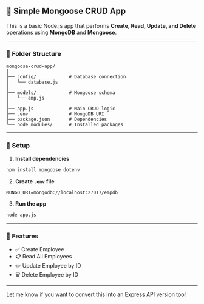 ## 🚀 Simple Mongoose CRUD App

This is a basic Node.js app that performs **Create, Read, Update, and Delete** operations using **MongoDB** and **Mongoose**.

---

### 📁 Folder Structure

```
mongoose-crud-app/
│
├── config/            # Database connection
│   └── database.js
│
├── models/            # Mongoose schema
│   └── emp.js
│
├── app.js             # Main CRUD logic
├── .env               # MongoDB URI
├── package.json       # Dependencies
└── node_modules/      # Installed packages
```

---

### 🔧 Setup

1. **Install dependencies**

```bash
npm install mongoose dotenv
```

2. **Create `.env` file**

```
MONGO_URI=mongodb://localhost:27017/empdb
```

3. **Run the app**

```bash
node app.js
```

---

### 📌 Features

* ✅ Create Employee
* 📋 Read All Employees
* ✏️ Update Employee by ID
* 🗑️ Delete Employee by ID

---

Let me know if you want to convert this into an Express API version too!
